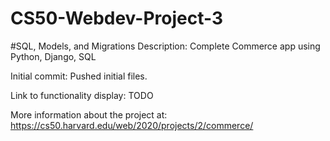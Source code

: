 # CS50-Webdev-Project-3
#SQL, Models, and Migrations
Description: Complete Commerce app using Python, Django, SQL

Initial commit: Pushed initial files.

Link to functionality display: TODO

More information about the project at: https://cs50.harvard.edu/web/2020/projects/2/commerce/
